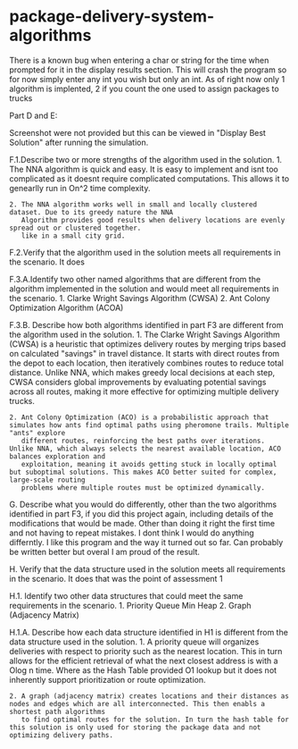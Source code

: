 # package-delivery-system-algorithms

There is a known bug when entering a char or string for the time when prompted for it in the display results section.
This will crash the program so for now simply enter any int you wish but only an int.
As of right now only 1 algorithm is implented, 2 if you count the one used to assign packages to trucks

Part D and E:

Screenshot were not provided but this can be viewed in "Display Best Solution"
after running the simulation.

F.1.Describe two or more strengths of the algorithm used in the solution.
    1. The NNA algorithm is quick and easy. It is easy to implement and isnt too complicated as it doesnt require
       complicated computations. This allows it to genearlly run in On^2 time complexity.
    
    2. The NNA algorithm works well in small and locally clustered dataset. Due to its greedy nature the NNA
       Algorithm provides good results when delivery locations are evenly spread out or clustered together.
       like in a small city grid.

F.2.Verify that the algorithm used in the solution meets all requirements in the scenario.
    It does

F.3.A.Identify two other named algorithms that are different from the algorithm implemented in the solution and would meet all requirements in the scenario.
    1. Clarke Wright Savings Algorithm (CWSA)
    2. Ant Colony Optimization Algorithm (ACOA)

F.3.B. Describe how both algorithms identified in part F3 are different from the algorithm used in the solution.
    1. The Clarke Wright Savings Algorithm (CWSA) is a heuristic that optimizes delivery routes by merging trips based on calculated "savings" in travel distance.
       It starts with direct routes from the depot to each location, then iteratively combines routes to reduce total distance. Unlike NNA, which makes greedy
       local decisions at each step, CWSA considers global improvements by evaluating potential savings across all routes, making it more effective for optimizing
       multiple delivery trucks.
    
    2. Ant Colony Optimization (ACO) is a probabilistic approach that simulates how ants find optimal paths using pheromone trails. Multiple "ants" explore
       different routes, reinforcing the best paths over iterations. Unlike NNA, which always selects the nearest available location, ACO balances exploration and
       exploitation, meaning it avoids getting stuck in locally optimal but suboptimal solutions. This makes ACO better suited for complex, large-scale routing
       problems where multiple routes must be optimized dynamically.

G. Describe what you would do differently, other than the two algorithms identified in part F3, if you did this project again, including details of the modifications that would be made.
    Other than doing it right the first time and not having to repeat mistakes. I dont think I would do anything differntly. I like this program and the way it turned
    out so far. Can probably be written better but overal I am proud of the result.

H. Verify that the data structure used in the solution meets all requirements in the scenario.
    It does that was the point of assessment 1

H.1. Identify two other data structures that could meet the same requirements in the scenario.
    1. Priority Queue Min Heap
    2. Graph (Adjacency Matrix)

H.1.A. Describe how each data structure identified in H1 is different from the data structure used in the solution.
    1. A priority queue will organizes deliveries with respect to priority such as the nearest location. This in turn allows for the efficient retrieval of what the next
       closest address is with a Olog n time. Where as the Hash Table provided O1 lookup but it does not inherently support prioritization or route optimization.

    2. A graph (adjacency matrix) creates locations and their distances as nodes and edges which are all interconnected. This then enabls a shortest path algorithms
       to find optimal routes for the solution. In turn the hash table for this solution is only used for storing the package data and not optimizing delivery paths.

